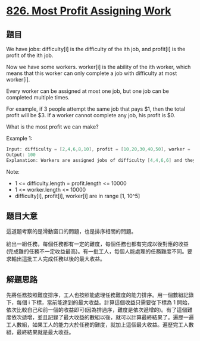 # [826. Most Profit Assigning Work](https://leetcode.com/problems/most-profit-assigning-work/)

## 題目

We have jobs: difficulty[i] is the difficulty of the ith job, and profit[i] is the profit of the ith job. 

Now we have some workers. worker[i] is the ability of the ith worker, which means that this worker can only complete a job with difficulty at most worker[i]. 

Every worker can be assigned at most one job, but one job can be completed multiple times.

For example, if 3 people attempt the same job that pays $1, then the total profit will be $3.  If a worker cannot complete any job, his profit is $0.

What is the most profit we can make?


Example 1:


```c
Input: difficulty = [2,4,6,8,10], profit = [10,20,30,40,50], worker = [4,5,6,7]
Output: 100 
Explanation: Workers are assigned jobs of difficulty [4,4,6,6] and they get profit of [20,20,30,30] seperately.
```

Note:

- 1 <= difficulty.length = profit.length <= 10000
- 1 <= worker.length <= 10000
- difficulty[i], profit[i], worker[i]  are in range [1, 10^5]


## 題目大意

這道題考察的是滑動窗口的問題，也是排序相關的問題。

給出一組任務，每個任務都有一定的難度，每個任務也都有完成以後對應的收益(完成難的任務不一定收益最高)。有一批工人，每個人能處理的任務難度不同。要求輸出這批工人完成任務以後的最大收益。

## 解題思路

先將任務按照難度排序，工人也按照能處理任務難度的能力排序。用一個數組記錄下，每個 i 下標，當前能達到的最大收益。計算這個收益只需要從下標為 1 開始，依次比較自己和前一個的收益即可(因為排過序，難度是依次遞增的)。有了這個難度依次遞增，並且記錄了最大收益的數組以後，就可以計算最終結果了。遍歷一遍工人數組，如果工人的能力大於任務的難度，就加上這個最大收益。遍歷完工人數組，最終結果就是最大收益。


